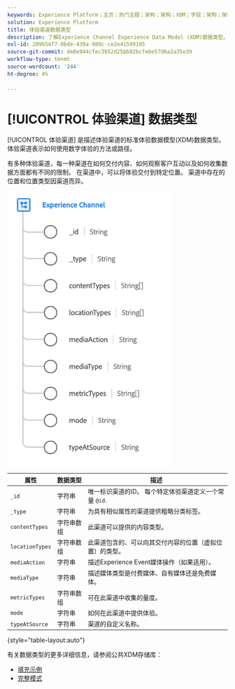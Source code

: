 ```yaml
---
keywords: Experience Platform；主页；热门主题；架构；架构；XDM；字段；架构；架构；网页详细信息；数据类型；数据类型；数据类型；网页
solution: Experience Platform
title: 体验渠道数据类型
description: 了解Experience Channel Experience Data Model (XDM)数据类型。
exl-id: 209654f7-0bde-439a-989c-ce2e41599105
source-git-commit: de8e944cfec3b52d25bb02bcfebe57d6a2a35e39
workflow-type: tm+mt
source-wordcount: '244'
ht-degree: 4%

---
```


# [!UICONTROL 体验渠道] 数据类型

[!UICONTROL 体验渠道] 是描述体验渠道的标准体验数据模型(XDM)数据类型。 体验渠道表示如何使用数字体验的方法或路径。

有多种体验渠道，每一种渠道在如何交付内容、如何观察客户互动以及如何收集数据方面都有不同的限制。 在渠道中，可以将体验交付到特定位置。 渠道中存在的位置和位置类型因渠道而异。

![](../images/data-types/experience-channel.png)

| 属性 | 数据类型 | 描述 |
| --- | --- | --- |
| `_id` | 字符串 | 唯一标识渠道的ID。 每个特定体验渠道定义一个常量 `@id`. |
| `_type` | 字符串 | 为具有相似属性的渠道提供粗略分类标签。 |
| `contentTypes` | 字符串数组 | 此渠道可以提供的内容类型。 |
| `locationTypes` | 字符串数组 | 此渠道包含的、可以向其交付内容的位置（虚拟位置）的类型。 |
| `mediaAction` | 字符串 | 描述Experience Event媒体操作（如果适用）。 |
| `mediaType` | 字符串 | 描述媒体类型是付费媒体、自有媒体还是免费媒体。 |
| `metricTypes` | 字符串数组 | 可在此渠道中收集的量度。 |
| `mode` | 字符串 | 如何在此渠道中提供体验。 |
| `typeAtSource` | 字符串 | 渠道的自定义名称。 |

{style="table-layout:auto"}

有关数据类型的更多详细信息，请参阅公共XDM存储库：

* [填充示例](https://github.com/adobe/xdm/blob/master/components/datatypes/channels/channel.example.1.json)
* [完整模式](https://github.com/adobe/xdm/blob/master/components/datatypes/channels/channel.schema.json)
